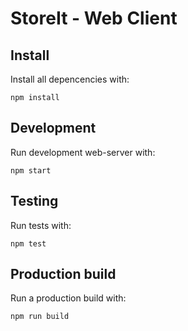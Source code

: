 StoreIt - Web Client
====================

Install
-------

Install all depencencies with:
```
npm install
```

Development
-----------

Run development web-server with:
```
npm start
```

Testing
-------

Run tests with:
```
npm test
```

Production build
----------------

Run a production build with:
```
npm run build
```

